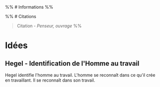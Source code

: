 %% # Informations %%

%% # Citations

> Citation - _Penseur, ouvrage_
> %%

# Idées

## Hegel - Identification de l'Homme au travail

Hegel identifie l'homme au travail. L'homme se reconnaît dans ce qu'il crée en travaillant. Il se reconnaît dans son travail.
